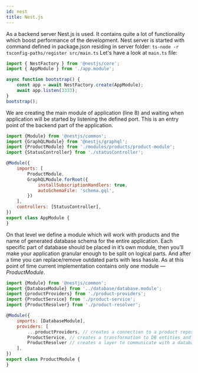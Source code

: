 ```yaml
---
id: nest
title: Nest.js
---
```


As a backend server Nest.js is used. It contains quite a lot of functionality which boost performance of the development.
 Nest server is started with command defined in package.json residing in server folder:
  ```ts-node -r tsconfig-paths/register src/main.ts``` 
Let's have a look at ```main.ts``` file:

```jsx
import { NestFactory } from '@nestjs/core';
import { AppModule } from './app.module';

async function bootstrap() {
    const app = await NestFactory.create(AppModule);
    await app.listen(3333);
}
bootstrap();
```

We are creating the main module of application (line 8) and waiting when application will be started by 
listening the defined port. This is an entry point of the backend part of the application.

```jsx
import {Module} from '@nestjs/common';
import {GraphQLModule} from '@nestjs/graphql';
import {ProductModule} from './modules/products/product-module';
import {StatusController} from './statusController';

@Module({
    imports: [
        ProductModule,
        GraphQLModule.forRoot({
            installSubscriptionHandlers: true,
            autoSchemaFile: 'schema.gql',
        })
    ],
    controllers: [StatusController],
})
export class AppModule {
}
```

On that level we define a module which will work with products and the name of generated database schema for 
the entire application. Each specific part of database should be placed in it’s own module, 
then you’ll make your application granular enough to be split on logical parts. 
And after a time you can replace/remove outdated parts with less hassle. 
As at this point of time current implementation contains only one module — _ProductModule_.

```jsx
import {Module} from '@nestjs/common';
import {DatabaseModule} from '../database/database.module';
import {productProviders} from './product-providers';
import {ProductService} from './product-service';
import {ProductResolver} from './product-resolver';

@Module({
    imports: [DatabaseModule],
    providers: [
        ...productProviders, // creates a connection to a product repository
        ProductService, // creates a transformation to DB entities and GraphQL objects
        ProductResolver // creates a layer to communicate with a database
    ],
})
export class ProductModule {
}
```
